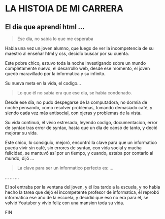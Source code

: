 # LA HISTOIA DE MI CARRERA
## El día que aprendí html ...

> Ese dia, no sabia lo que me esperaba 

Habia una vez un joven alumno, que luego de ver la incompetencia de su maestro al enseñar html y css, decidío buscar por su cuenta.

Este pobre chico, estuvo toda la noche investigando sobre un mundo completamente nuevo, el desarrollo web, desde ese momento, el joven quedó maravillado por la informatica y su infinito.

Su nueva meta en la vida, el codigo...

> Lo que él no sabia era que ese dia, se habia condenado. 

Desde ese día, no pudo despegarse de la computadora, no dormia de noche pensando, como resolver problemas, tomando demasiado café, y siendo cada vez más antisocial, con ojeras y problemas de la vista. 

Su vida continuó, él vivio estresado, leyendo codigo, documentacion, error de syntax tras error de syntax, hasta que un día de cansó de tanto, y deció mejorar su vida. 

Este chico, lo consiguío, mejoró, encontró la clave para que un informatico pueda vivir sin café, sin errores de syntax, con vida social y mucha felicidad, se mantuvó así por un tiempo, y cuando, estaba por contarlo al mundo, dijó ...

> La clave para ser un informatico perfecto es: ...

...
...
...

El sol entraba por la ventana del joven, y él iba tarde a la escuela, y no habia hecho la tarea que dejó el incompetente profesor de informatica, él reprobó informatica ese año de la escuela, y decidió que eso no era para él, se volvió Youtuber y vivio feliz con una mansion toda su vida. 

FIN